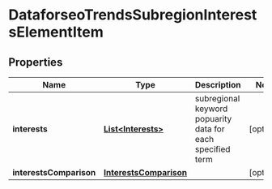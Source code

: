 

# DataforseoTrendsSubregionInterestsElementItem


## Properties

| Name | Type | Description | Notes |
|------------ | ------------- | ------------- | -------------|
|**interests** | [**List&lt;Interests&gt;**](Interests.md) | subregional keyword popuarity data for each specified term |  [optional] |
|**interestsComparison** | [**InterestsComparison**](InterestsComparison.md) |  |  [optional] |



